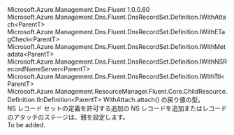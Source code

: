 <Type Name="IWithNSRecordNameServerOrAttachable&lt;ParentT&gt;" FullName="Microsoft.Azure.Management.Dns.Fluent.DnsRecordSet.Definition.IWithNSRecordNameServerOrAttachable&lt;ParentT&gt;">
  <TypeSignature Language="C#" Value="public interface IWithNSRecordNameServerOrAttachable&lt;ParentT&gt; : Microsoft.Azure.Management.Dns.Fluent.DnsRecordSet.Definition.IWithAttach&lt;ParentT&gt;, Microsoft.Azure.Management.Dns.Fluent.DnsRecordSet.Definition.IWithETagCheck&lt;ParentT&gt;, Microsoft.Azure.Management.Dns.Fluent.DnsRecordSet.Definition.IWithMetadata&lt;ParentT&gt;, Microsoft.Azure.Management.Dns.Fluent.DnsRecordSet.Definition.IWithNSRecordNameServer&lt;ParentT&gt;, Microsoft.Azure.Management.Dns.Fluent.DnsRecordSet.Definition.IWithTtl&lt;ParentT&gt;, Microsoft.Azure.Management.ResourceManager.Fluent.Core.ChildResource.Definition.IInDefinition&lt;ParentT&gt;" />
  <TypeSignature Language="ILAsm" Value=".class public interface auto ansi abstract IWithNSRecordNameServerOrAttachable`1&lt;ParentT&gt; implements class Microsoft.Azure.Management.Dns.Fluent.DnsRecordSet.Definition.IWithAttach`1&lt;!ParentT&gt;, class Microsoft.Azure.Management.Dns.Fluent.DnsRecordSet.Definition.IWithETagCheck`1&lt;!ParentT&gt;, class Microsoft.Azure.Management.Dns.Fluent.DnsRecordSet.Definition.IWithMetadata`1&lt;!ParentT&gt;, class Microsoft.Azure.Management.Dns.Fluent.DnsRecordSet.Definition.IWithNSRecordNameServer`1&lt;!ParentT&gt;, class Microsoft.Azure.Management.Dns.Fluent.DnsRecordSet.Definition.IWithTtl`1&lt;!ParentT&gt;, class Microsoft.Azure.Management.ResourceManager.Fluent.Core.ChildResource.Definition.IInDefinition`1&lt;!ParentT&gt;" />
  <TypeSignature Language="DocId" Value="T:Microsoft.Azure.Management.Dns.Fluent.DnsRecordSet.Definition.IWithNSRecordNameServerOrAttachable`1" />
  <TypeSignature Language="VB.NET" Value="Public Interface IWithNSRecordNameServerOrAttachable(Of ParentT)&#xA;Implements IInDefinition(Of ParentT), IWithAttach(Of ParentT), IWithETagCheck(Of ParentT), IWithMetadata(Of ParentT), IWithNSRecordNameServer(Of ParentT), IWithTtl(Of ParentT)" />
  <TypeSignature Language="F#" Value="type IWithNSRecordNameServerOrAttachable&lt;'ParentT&gt; = interface&#xA;    interface IWithNSRecordNameServer&lt;'ParentT&gt;&#xA;    interface IWithAttach&lt;'ParentT&gt;&#xA;    interface IInDefinition&lt;'ParentT&gt;&#xA;    interface IWithTtl&lt;'ParentT&gt;&#xA;    interface IWithMetadata&lt;'ParentT&gt;&#xA;    interface IWithETagCheck&lt;'ParentT&gt;" />
  <AssemblyInfo>
    <AssemblyName>Microsoft.Azure.Management.Dns.Fluent</AssemblyName>
    <AssemblyVersion>1.0.0.60</AssemblyVersion>
  </AssemblyInfo>
  <TypeParameters>
    <TypeParameter Name="ParentT" />
  </TypeParameters>
  <Interfaces>
    <Interface>
      <InterfaceName>Microsoft.Azure.Management.Dns.Fluent.DnsRecordSet.Definition.IWithAttach&lt;ParentT&gt;</InterfaceName>
    </Interface>
    <Interface>
      <InterfaceName>Microsoft.Azure.Management.Dns.Fluent.DnsRecordSet.Definition.IWithETagCheck&lt;ParentT&gt;</InterfaceName>
    </Interface>
    <Interface>
      <InterfaceName>Microsoft.Azure.Management.Dns.Fluent.DnsRecordSet.Definition.IWithMetadata&lt;ParentT&gt;</InterfaceName>
    </Interface>
    <Interface>
      <InterfaceName>Microsoft.Azure.Management.Dns.Fluent.DnsRecordSet.Definition.IWithNSRecordNameServer&lt;ParentT&gt;</InterfaceName>
    </Interface>
    <Interface>
      <InterfaceName>Microsoft.Azure.Management.Dns.Fluent.DnsRecordSet.Definition.IWithTtl&lt;ParentT&gt;</InterfaceName>
    </Interface>
    <Interface>
      <InterfaceName>Microsoft.Azure.Management.ResourceManager.Fluent.Core.ChildResource.Definition.IInDefinition&lt;ParentT&gt;</InterfaceName>
    </Interface>
  </Interfaces>
  <Docs>
    <typeparam name="ParentT">WithAttach.attach() の戻り値の型。</typeparam>
    <summary>
            NS レコード セットの定義を許可する追加の NS レコードを追加またはレコードのアタッチのステージは、親を設定します。
            </summary>
    <remarks>To be added.</remarks>
  </Docs>
  <Members />
</Type>